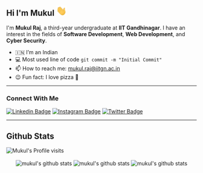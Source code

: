 ## Hi I'm Mukul <img height="27" src="assets/hi.gif" width="28px" alt="hi">

I'm **Mukul Raj**, a third-year undergraduate at **IIT Gandhinagar**. I have an interest in the fields of **Software Development**, **Web Development**, and **Cyber Security**. 

- :india: I’m an Indian
- :computer: Most used line of code `git commit -m "Initial Commit"`
- :mailbox: How to reach me: mukul.raj@iitgn.ac.in
- :wink: Fun fact: I love pizza :pizza:


---
### Connect With Me

[![Linkedin Badge](https://img.shields.io/badge/-mk_mukul-0072B1?style=for-the-badge&logo=linkedin&logoColor=FFFFFF)](https://www.linkedin.com/in/mk-mukul/)
[![Instagram Badge](https://img.shields.io/badge/-@mk_mucool-FD1D1D?style=for-the-badge&logo=instagram&logoColor=FFFFFF)](https://instagram.com/mk_mucool)
[![Twitter Badge](https://img.shields.io/badge/-@mk_mucool-00ACEE?style=for-the-badge&logo=twitter&logoColor=FFFFFF)](https://twitter.com/mk_mucool)

---
<!-- <details>
    <summary>More stuff about me</summary> -->

## Github Stats
<div>
    <img height="25" src="https://visitor-badge.glitch.me/badge?page_id=mk-mukul1.mk-mukul&left_color=gray&right_color=blue" alt="Mukul's Profile visits" />
</div>
<br/>
<div align="center"> 
    <img height="180" src="https://github-readme-stats.vercel.app/api?username=mk-mukul&count_private=true&show_icons=true&theme=tokyonight&hide_border=true" alt="mukul's github stats" /> 
    <img height="180" src="https://github-readme-stats.vercel.app/api/top-langs/?username=mk-mukul&hide=java&layout=compact&theme=tokyonight&hide_border=true&langs_count=5" alt="mukul's github stats" />
    <img height="180em" src="https://github-readme-streak-stats.herokuapp.com?user=mk-mukul&theme=tokyonight&hide_border=true" alt="mukul's github stats"/>
</div>
<!-- </details> -->
